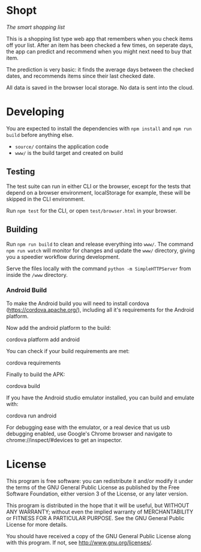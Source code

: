 # Shopt

_The smart shopping list_

This is a shopping list type web app that remembers when you check items off your list. After an item has been checked a few times, on seperate days, the app can predict and recommend when you might next need to buy that item.

The prediction is very basic: it finds the average days between the checked dates, and recommends items since their last checked date.

All data is saved in the browser local storage. No data is sent into the cloud.

# Developing

You are expected to install the dependencies with `npm install` and `npm run build` before anything else. 

* `source/` contains the application code
* `www/` is the build target and created on build

## Testing

The test suite can run in either CLI or the browser, except for the tests that depend on a browser environment, localStorage for example, these will be skipped in the CLI environment.

Run `npm test` for the CLI, or open `test/browser.html` in your browser.

## Building

Run `npm run build` to clean and release everything into `www/`. The command `npm run watch` will monitor for changes and update the `www/` directory, giving you a speedier workflow during development.

Serve the files locally with the command `python -m SimpleHTTPServer` from inside the `/www` directory.

### Android Build

To make the Android build you will need to install cordova (https://cordova.apache.org/), including all it's requirements for the Android platform. 

Now add the android platform to the build:

  cordova platform add android

You can check if your build requirements are met:

  cordova requirements

Finally to build the APK:

  cordova build

If you have the Android studio emulator installed, you can build and emulate with:

  cordova run android

For debugging ease with the emulator, or a real device that us usb debugging enabled, use Google's Chrome browser and navigate to chrome://inspect/#devices to get an inspector.

# License

This program is free software: you can redistribute it and/or modify it under the terms of the GNU General Public License as published by the Free Software Foundation, either version 3 of the License, or any later version.

This program is distributed in the hope that it will be useful, but WITHOUT ANY WARRANTY; without even the implied warranty of MERCHANTABILITY or FITNESS FOR A PARTICULAR PURPOSE. See the GNU General Public License for more details.

You should have received a copy of the GNU General Public License along with this program. If not, see http://www.gnu.org/licenses/.
